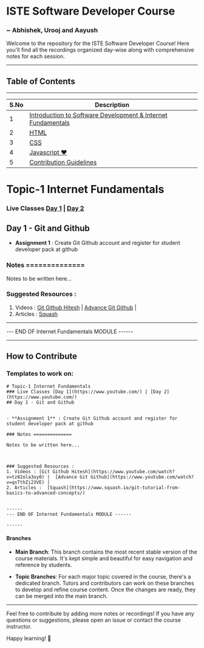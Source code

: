 # ISTE Software Developer Course
### ~ Abhishek, Urooj and Aayush

Welcome to the repository for the ISTE Software Developer Course! Here you'll find all the recordings organized day-wise along with comprehensive notes for each session.

---

## Table of Contents

---
| S.No    | Description              |
|-----------|---------------------------|
| 1  | [Introduction to Software Development & Internet Fundamentals](#topic-1-internet-fundamentals)   |
| 2    | [HTML](#topic-2-all-about-html) |
| 3    | [CSS](#topic2-css) |
| 4    | [Javascript ❤️](#topic-2-programming-with-javascript) |
| 5    | [Contribution Guidelines](#how-to-contribute) |


# Topic-1 Internet Fundamentals  
### Live Classes [Day 1](https://www.youtube.com/) | [Day 2](https://www.youtube.com/)
## Day 1 - Git and Github

  
- **Assignment 1** : Create Git Github account and register for student developer pack at github

### Notes ==============

Notes to be written here...



### Suggested Resources :
1. Videos : [Git Github Hitesh](https://www.youtube.com/watch?v=tz82ola3oy0) |  [Advance Git Github](https://www.youtube.com/watch?v=qsTthZi23VE) |
2. Articles :  [Squash](https://www.squash.io/git-tutorial-from-basics-to-advanced-concepts/)


------
--- END OF Internet Fundamentals MODULE ------

------


## How to Contribute
### Templates to work on:
```each-chapter-template
# Topic-1 Internet Fundamentals  
### Live Classes [Day 1](https://www.youtube.com/) | [Day 2](https://www.youtube.com/)
## Day 1 - Git and Github

  
- **Assignment 1** : Create Git Github account and register for student developer pack at github

### Notes ==============

Notes to be written here...



### Suggested Resources :
1. Videos : [Git Github Hitesh](https://www.youtube.com/watch?v=tz82ola3oy0) |  [Advance Git Github](https://www.youtube.com/watch?v=qsTthZi23VE) |
2. Articles :  [Squash](https://www.squash.io/git-tutorial-from-basics-to-advanced-concepts/)


------
--- END OF Internet Fundamentals MODULE ------

------

```

#### Branches

- **Main Branch**: This branch contains the most recent stable version of the course materials. It's kept simple and beautiful for easy navigation and reference by students.

- **Topic Branches**: For each major topic covered in the course, there's a dedicated branch. Tutors and contributors can work on these branches to develop and refine course content. Once the changes are ready, they can be merged into the main branch.

---

Feel free to contribute by adding more notes or recordings! If you have any questions or suggestions, please open an issue or contact the course instructor.

Happy learning! 🚀
